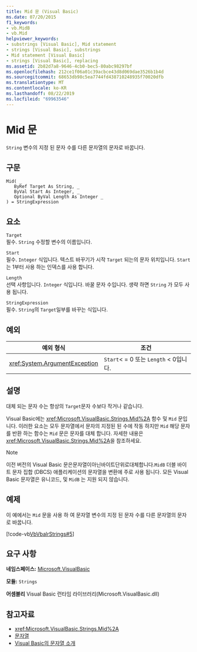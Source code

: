 ```yaml
---
title: Mid 문 (Visual Basic)
ms.date: 07/20/2015
f1_keywords:
- vb.MidB
- vb.Mid
helpviewer_keywords:
- substrings [Visual Basic], Mid statement
- strings [Visual Basic], substrings
- Mid statement [Visual Basic]
- strings [Visual Basic], replacing
ms.assetid: 2b82d7a8-9646-4cb0-bec5-80abc98297bf
ms.openlocfilehash: 212ce1f06a01c39acbce43d8d069dae3526b1b4d
ms.sourcegitcommit: 68653db98c5ea7744fd438710248935f70020dfb
ms.translationtype: MT
ms.contentlocale: ko-KR
ms.lasthandoff: 08/22/2019
ms.locfileid: "69963546"
---
```

# <a name="mid-statement"></a>Mid 문
`String` 변수의 지정 된 문자 수를 다른 문자열의 문자로 바꿉니다.  
  
## <a name="syntax"></a>구문  
  
```  
Mid( _  
   ByRef Target As String, _  
   ByVal Start As Integer, _  
   Optional ByVal Length As Integer _  
) = StringExpression  
```  
  
## <a name="parts"></a>요소  
 `Target`  
 필수. `String` 수정할 변수의 이름입니다.  
  
 `Start`  
 필수. `Integer` 식입니다. 텍스트 바꾸기가 시작 `Target` 되는의 문자 위치입니다. `Start`는 1부터 사용 하는 인덱스를 사용 합니다.  
  
 `Length`  
 선택 사항입니다. `Integer` 식입니다. 바꿀 문자 수입니다. 생략 하면 `String` 가 모두 사용 됩니다.  
  
 `StringExpression`  
 필수. `String`의 `Target`일부를 바꾸는 식입니다.  
  
## <a name="exceptions"></a>예외  
  
|예외 형식|조건|  
|--------------------|---------------|  
|<xref:System.ArgumentException>|`Start`< = 0 또는 `Length` < 0입니다.|  
  
## <a name="remarks"></a>설명  
 대체 되는 문자 수는 항상의 `Target`문자 수보다 작거나 같습니다.  
  
 Visual Basic에는 <xref:Microsoft.VisualBasic.Strings.Mid%2A> 함수 및 `Mid` 문입니다. 이러한 요소는 모두 문자열에서 문자의 지정된 된 수에 작동 하지만 `Mid` 해당 문자를 반환 하는 함수는 `Mid` 문은 문자를 대체 합니다. 자세한 내용은 <xref:Microsoft.VisualBasic.Strings.Mid%2A>을 참조하세요.  
  
> [!NOTE]
> 이전 버전의 Visual Basic 문은문자열이아닌바이트단위로대체합니다.`MidB` 더블 바이트 문자 집합 (DBCS) 애플리케이션의 문자열을 변환에 주로 사용 됩니다. 모든 Visual Basic 문자열은 유니코드, 및 `MidB` 는 지원 되지 않습니다.  
  
## <a name="example"></a>예제  
 이 예에서는 `Mid` 문을 사용 하 여 문자열 변수의 지정 된 문자 수를 다른 문자열의 문자로 바꿉니다.  
  
 [!code-vb[VbVbalrStrings#5](~/samples/snippets/visualbasic/VS_Snippets_VBCSharp/VbVbalrStrings/VB/Class1.vb#5)]  
  
## <a name="requirements"></a>요구 사항  
 **네임스페이스:** [Microsoft.VisualBasic](../../../visual-basic/language-reference/runtime-library-members.md)  
  
 **모듈:** `Strings`  
  
 **어셈블리** Visual Basic 런타임 라이브러리(Microsoft.VisualBasic.dll)  
  
## <a name="see-also"></a>참고자료

- <xref:Microsoft.VisualBasic.Strings.Mid%2A>
- [문자열](../../../visual-basic/programming-guide/language-features/strings/index.md)
- [Visual Basic의 문자열 소개](../../../visual-basic/programming-guide/language-features/strings/introduction-to-strings.md)
